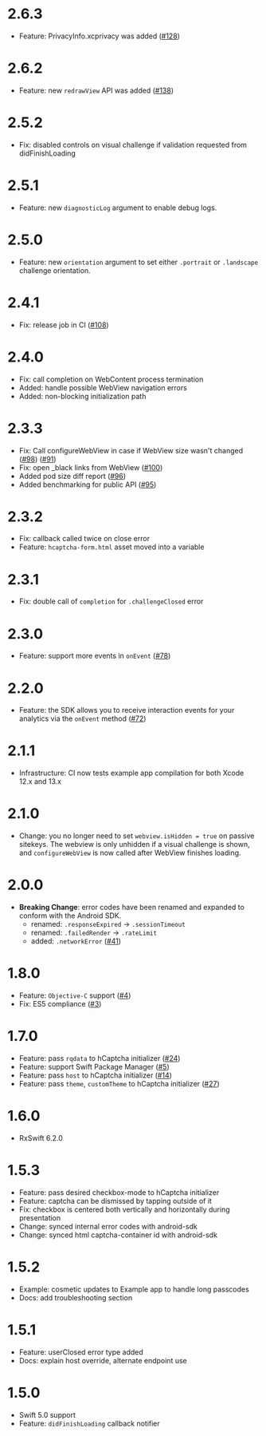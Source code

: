 # 2.6.3

- Feature: PrivacyInfo.xcprivacy was added ([#128](https://github.com/hCaptcha/HCaptcha-ios-sdk/issues/128))

# 2.6.2

- Feature: new `redrawView` API was added ([#138](https://github.com/hCaptcha/HCaptcha-ios-sdk/issues/138))

# 2.5.2

- Fix: disabled controls on visual challenge if validation requested from didFinishLoading

# 2.5.1

- Feature: new `diagnosticLog` argument to enable debug logs.

# 2.5.0

- Feature: new `orientation` argument to set either `.portrait` or `.landscape` challenge orientation.

# 2.4.1

- Fix: release job in CI ([#108](https://github.com/hCaptcha/HCaptcha-ios-sdk/issues/108))

# 2.4.0

- Fix: call completion on WebContent process termination
- Added: handle possible WebView navigation errors
- Added: non-blocking initialization path

# 2.3.3

- Fix: Call configureWebView in case if WebView size wasn't changed ([#98](https://github.com/hCaptcha/HCaptcha-ios-sdk/issues/98)) ([#91](https://github.com/hCaptcha/HCaptcha-ios-sdk/issues/91))
- Fix: open _black links from WebView ([#100](https://github.com/hCaptcha/HCaptcha-ios-sdk/issues/100))
- Added pod size diff report ([#96](https://github.com/hCaptcha/HCaptcha-ios-sdk/issues/96))
- Added benchmarking for public API ([#95](https://github.com/hCaptcha/HCaptcha-ios-sdk/issues/95))

# 2.3.2

- Fix: callback called twice on close error
- Feature: `hcaptcha-form.html` asset moved into a variable

# 2.3.1

- Fix: double call of `completion` for `.challengeClosed` error

# 2.3.0

- Feature: support more events in `onEvent` ([#78](https://github.com/hCaptcha/HCaptcha-ios-sdk/issues/78))

# 2.2.0

- Feature: the SDK allows you to receive interaction events for your analytics via the `onEvent` method ([#72](https://github.com/hCaptcha/HCaptcha-ios-sdk/issues/72))

# 2.1.1

- Infrastructure: CI now tests example app compilation for both Xcode 12.x and 13.x

# 2.1.0

- Change: you no longer need to set `webview.isHidden = true` on passive sitekeys. The webview is only unhidden if a visual challenge is shown, and `configureWebView` is now called after WebView finishes loading.

# 2.0.0

- **Breaking Change**:  error codes have been renamed and expanded to conform with the Android SDK.
  - renamed: `.responseExpired` -> `.sessionTimeout`
  - renamed:   `.failedRender` -> `.rateLimit`
  - added: `.networkError` ([#41](https://github.com/hCaptcha/HCaptcha-ios-sdk/issues/41))

# 1.8.0

- Feature: `Objective-C` support ([#4](https://github.com/hCaptcha/HCaptcha-ios-sdk/issues/4))
- Fix: ES5 compliance ([#3](https://github.com/hCaptcha/HCaptcha-ios-sdk/issues/3))

# 1.7.0

- Feature: pass `rqdata` to hCaptcha initializer ([#24](https://github.com/hCaptcha/HCaptcha-ios-sdk/issues/24))
- Feature: support Swift Package Manager ([#5](https://github.com/hCaptcha/HCaptcha-ios-sdk/issues/5))
- Feature: pass `host` to hCaptcha initializer ([#14](https://github.com/hCaptcha/HCaptcha-ios-sdk/issues/14))
- Feature: pass `theme`, `customTheme` to hCaptcha initializer ([#27](https://github.com/hCaptcha/HCaptcha-ios-sdk/issues/27))

# 1.6.0

- RxSwift 6.2.0

# 1.5.3

- Feature: pass desired checkbox-mode to hCaptcha initializer
- Feature: captcha can be dismissed by tapping outside of it
- Fix: checkbox is centered both vertically and horizontally during presentation
- Change: synced internal error codes with android-sdk
- Change: synced html captcha-container id with android-sdk

# 1.5.2

- Example: cosmetic updates to Example app to handle long passcodes
- Docs: add troubleshooting section

# 1.5.1

- Feature: userClosed error type added
- Docs: explain host override, alternate endpoint use

# 1.5.0

- Swift 5.0 support
- Feature: `didFinishLoading` callback notifier
  
